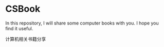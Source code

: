 # CSBook
In this repository, I will share some computer books with you. I hope you find it useful.

计算机相关书籍分享
